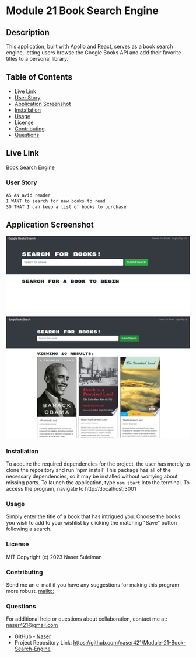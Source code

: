 # Module 21 Book Search Engine 

## Description 
This application, built with Apollo and React, serves as a book search engine, letting users browse the Google Books API and add their favorite titles to a personal library. 

## Table of Contents

- [Live Link](#live-link)
- [User Story](#user-story)
- [Application Screenshot](#application-screenshot)
- [Installation](#installation) 
- [Usage](#usage) 
- [License](#license) 
- [Contributing](#contributing)
- [Questions](#questions)

## Live Link
[Book Search Engine](https://module-21-book-search-engine.herokuapp.com/)

### User Story
```
AS AN avid reader
I WANT to search for new books to read
SO THAT I can keep a list of books to purchase  
```

## Application Screenshot
![Screenshot](client/public/assets/App_Overview.JPG)

![Screenshot](client/public/assets/book_search.JPG)
 
### Installation
To acquire the required dependencies for the project, the user has merely to clone the repository and run 'npm install' This package has all of the necessary dependencies, so it may be installed without worrying about missing parts.
To launch the application, type `npm start` into the terminal.
To access the program, navigate to http://:localhost:3001

### Usage
Simply enter the title of a book that has intrigued you. Choose the books you wish to add to your wishlist by clicking the matching "Save" button following a search.

### License
MIT
Copyright (c) 2023 Naser Suleiman
  
### Contributing
Send me an e-mail if you have any suggestions for making this program more robust. [mailto:](naser421@gmail.com)

### Questions
    
For additional help or questions about collaboration, contact me at: naser421@gmail.com

- GitHub - [Naser](https://github.com/naser421/)
- Project Repository Link: https://github.com/naser421/Module-21-Book-Search-Engine
